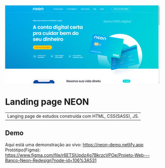 ![](https://github.com/LucasBortolazzo/lp-neon/blob/master/print.png)
# Landing page NEON
<table>
<tr>
<td>
  Langing page de estudos construída com HTML, CSS(SASS), JS.
</td>
</tr>
</table>


## Demo
Aqui está uma demonstração ao vivo:  https://neon-demo.netlify.app<br>
Protótipo(Figma): https://www.figma.com/file/r6ETSlUpdz4g7BkrzcVPOe/Projeto-Web---Banco-Neon-Redesign?node-id=106%3A531
